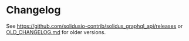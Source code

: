 # Changelog

See https://github.com/solidusio-contrib/solidus_graphql_api/releases or [OLD_CHANGELOG.md](OLD_CHANGELOG.md) for older versions.

